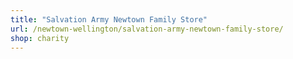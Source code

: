 ```yaml
---
title: "Salvation Army Newtown Family Store"
url: /newtown-wellington/salvation-army-newtown-family-store/
shop: charity
---
```

